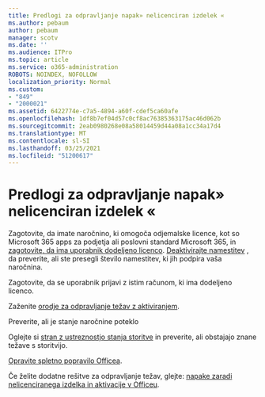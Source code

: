 ```yaml
---
title: Predlogi za odpravljanje napak» nelicenciran izdelek «
ms.author: pebaum
author: pebaum
manager: scotv
ms.date: ''
ms.audience: ITPro
ms.topic: article
ms.service: o365-administration
ROBOTS: NOINDEX, NOFOLLOW
localization_priority: Normal
ms.custom:
- "849"
- "2000021"
ms.assetid: 6422774e-c7a5-4894-a60f-cdef5ca60afe
ms.openlocfilehash: 1df8b7ef04d57c0cf8ac76385363175ac46d062b
ms.sourcegitcommit: 2eab0980268e08a58014459d44a08a1cc34a17d4
ms.translationtype: MT
ms.contentlocale: sl-SI
ms.lasthandoff: 03/25/2021
ms.locfileid: "51200617"
---
```

# <a name="suggestions-for-solving-unlicensed-product-errors"></a>Predlogi za odpravljanje napak» nelicenciran izdelek «

Zagotovite, da imate naročnino, ki omogoča odjemalske licence, kot so Microsoft 365 apps za podjetja ali poslovni standard Microsoft 365, in [zagotovite, da ima uporabnik dodeljeno licenco](https://docs.microsoft.com/microsoft-365/admin/add-users/add-users). [Deaktivirajte namestitev](https://docs.microsoft.com/microsoft-365/admin/add-users/delete-a-user) , da preverite, ali ste presegli število namestitev, ki jih podpira vaša naročnina.
  
Zagotovite, da se uporabnik prijavi z istim računom, ki ima dodeljeno licenco.
  
Zaženite [orodje za odpravljanje težav z aktiviranjem](https://aka.ms/SARA-OfficeActivation-Alchemy).
  
Preverite, ali je stanje naročnine poteklo
  
Oglejte si [stran z ustreznostjo stanja storitve](https://docs.microsoft.com/office365/enterprise/view-service-health) in preverite, ali obstajajo znane težave s storitvijo.
  
[Opravite spletno popravilo Officea](https://support.office.com/Article/7821d4b6-7c1d-4205-aa0e-a6b40c5bb88b?wt.mc_id=Alchemy_ClientDIA).
  
Če želite dodatne rešitve za odpravljanje težav, glejte: [napake zaradi nelicenciranega izdelka in aktivacije v Officeu](https://support.office.com/Article/0d23d3c0-c19c-4b2f-9845-5344fedc4380?wt.mc_id=Alchemy_ClientDIA).
  